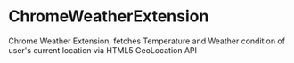 # ChromeWeatherExtension
Chrome Weather Extension, fetches Temperature and Weather condition of user's current location via HTML5 GeoLocation API
